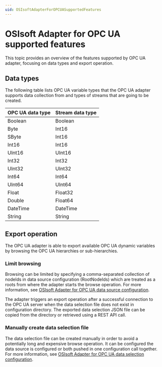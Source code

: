 ```yaml
---
uid: OSIsoftAdapterForOPCUASupportedFeatures
---
```


# OSIsoft Adapter for OPC UA supported features

This topic provides an overview of the features supported by OPC UA adapter, focusing on data types and export operation.

## Data types

The following table lists OPC UA variable types that the OPC UA adapter supports data collection from and types of streams that are going to be created.

| OPC UA data type | Stream data type |
|------------------|------------------|
| Boolean          | Boolean          |
| Byte             | Int16            |
| SByte            | Int16            |
| Int16            | Int16            |
| UInt16           | UInt16           |
| Int32            | Int32            |
| UInt32           | UInt32           |
| Int64            | Int64            |
| UInt64           | UInt64           |
| Float            | Float32          |
| Double           | Float64          |
| DateTime         | DateTime         |
| String           | String           |

## Export operation

The OPC UA adapter is able to export available OPC UA dynamic variables by browsing the OPC UA hierarchies or sub-hierarchies.

### Limit browsing

Browsing can be limited by specifying a comma-separated collection of nodeIds in data source configuration (RootNodeIds) which are treated as a roots from where the adapter starts the browse operation. For more information, see [OSIsoft Adapter for OPC UA data source configuration](xref:OSIsoftAdapterForOPCUADataSourceConfiguration).

The adapter triggers an export operation after a successful connection to the OPC UA server when the data selection file does not exist in configuration directory. The exported data selection JSON file can be copied from the directory or retrieved using a REST API call.

### Manually create data selection file

The data selection file can be created manually in order to avoid a potentially long and expensive browse operation. It can be configured the data source is configured or both pushed in one configuration call together. For more information, see [OSIsoft Adapter for OPC UA data selection configuration](xref:OSIsoftAdapterForOPCUADataSelectionConfiguration#generate-default-opc-ua-data-selection-configuration-file).
